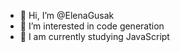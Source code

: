 - 👋 Hi, I’m @ElenaGusak
- 👀 I’m interested in code generation 
- 🌱 I am currently studying JavaScript

<!---
ElenaGusak/ElenaGusak is a ✨ special ✨ repository because its `README.md` (this file) appears on your GitHub profile.
You can click the Preview link to take a look at your changes.
--->
